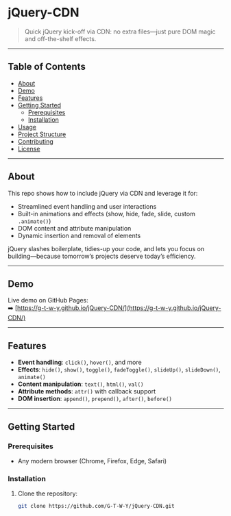 # jQuery-CDN

> Quick jQuery kick-off via CDN: no extra files—just pure DOM magic and off-the-shelf effects.

---

## Table of Contents

- [About](#about)  
- [Demo](#demo)  
- [Features](#features)  
- [Getting Started](#getting-started)  
  - [Prerequisites](#prerequisites)  
  - [Installation](#installation)  
- [Usage](#usage)  
- [Project Structure](#project-structure)  
- [Contributing](#contributing)  
- [License](#license)  

---

## About

This repo shows how to include jQuery via CDN and leverage it for:

- Streamlined event handling and user interactions  
- Built-in animations and effects (show, hide, fade, slide, custom `.animate()`)  
- DOM content and attribute manipulation  
- Dynamic insertion and removal of elements  

jQuery slashes boilerplate, tidies-up your code, and lets you focus on building—because tomorrow’s projects deserve today’s efficiency.

---

## Demo

Live demo on GitHub Pages:  
➡️ [https://g-t-w-y.github.io/jQuery-CDN/](https://g-t-w-y.github.io/jQuery-CDN/)

---

## Features

- **Event handling**: `click()`, `hover()`, and more  
- **Effects**: `hide()`, `show()`, `toggle()`, `fadeToggle()`, `slideUp()`, `slideDown()`, `animate()`  
- **Content manipulation**: `text()`, `html()`, `val()`  
- **Attribute methods**: `attr()` with callback support  
- **DOM insertion**: `append()`, `prepend()`, `after()`, `before()`

---

## Getting Started

### Prerequisites

- Any modern browser (Chrome, Firefox, Edge, Safari)

### Installation

1. Clone the repository:  
   ```bash
   git clone https://github.com/G-T-W-Y/jQuery-CDN.git
